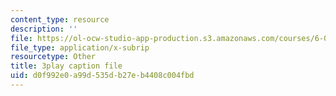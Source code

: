 ```yaml
---
content_type: resource
description: ''
file: https://ol-ocw-studio-app-production.s3.amazonaws.com/courses/6-002-circuits-and-electronics-spring-2007/d0f992e0a99d535db27eb4408c004fbd_ke3SL_R92ys.vtt
file_type: application/x-subrip
resourcetype: Other
title: 3play caption file
uid: d0f992e0-a99d-535d-b27e-b4408c004fbd
---
```


